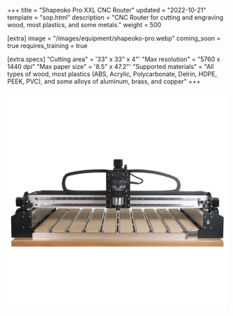 +++
title = "Shapeoko Pro XXL CNC Router"
updated = "2022-10-21"
template = "sop.html"
description = "CNC Router for cutting and engraving wood, most plastics, and some metals."
weight = 500

[extra]
image = "/images/equipment/shapeoko-pro.webp"
coming_soon = true
requires_training = true

[extra.specs]
"Cutting area" = '33" x 33" x 4"'
"Max resolution" = "5760 x 1440 dpi"
"Max paper size" = '8.5" x 47.2"'
"Supported materials" = "All types of wood, most plastics (ABS, Acrylic, Polycarbonate, Delrin, HDPE, PEEK, PVC), and some alloys of aluminum, brass, and copper"
+++

![](/images/equipment/shapeoko-pro.webp)

